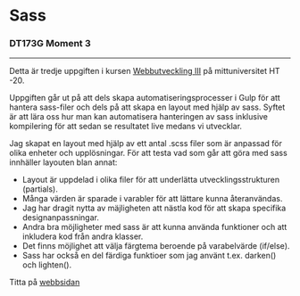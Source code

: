# Sass
### DT173G Moment 3
---
Detta är tredje uppgiften i kursen [Webbutveckling III](https://www.miun.se/utbildning/kursplaner-och-utbildningsplaner/Sok-kursplan/kursplan/?kursplanid=18690) på mittuniversitet HT -20.

Uppgiften går ut på att dels skapa automatiseringsprocesser i Gulp för att hantera sass-filer och dels på att skapa en layout med hjälp av sass. Syftet är att lära oss hur man kan automatisera hanteringen av sass inklusive kompilering för att sedan se resultatet live medans vi utvecklar.

Jag skapat en layout med hjälp av ett antal .scss filer som är anpassad för olika enheter och upplösningar. För att testa vad som går att göra med sass innhäller layouten blan annat:
* Layout är uppdelad i olika filer för att underlätta utvecklingsstrukturen (partials).
* Många värden är sparade i varabler för att lättare kunna återanvändas.
* Jag har dragit nytta av mäjligheten att nästla kod för att skapa specifika designanpassningar.
* Andra bra möjligheter med sass är att kunna använda funktioner och att inkludera kod från andra klasser.
* Det finns möjlighet att välja färgtema beroende på varabelvärde (if/else).
* Sass har också en del färdiga funktioer som jag använt t.ex. darken() och lighten().

Titta på [webbsidan](https://webicon.se/tweug/dt173g/moment3/)
